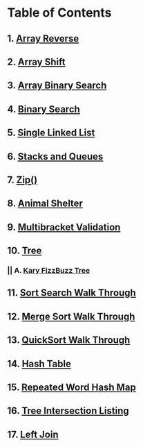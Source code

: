 # Table of Contents

## 1. [Array Reverse](/java-code-challenges/CC-READMEs/array_reverse.md)

## 2. [Array Shift](/java-code-challenges/CC-READMEs/array_shift.md)

## 3. [Array Binary Search](/java-code-challenges/CC-READMEs/array_binary_search.md)

## 4. [Binary Search](/java-code-challenges/CC-READMEs/binary_search.md)

## 5. [Single Linked List](/java-code-challenges/CC-READMEs/single-linked-list.md)

## 6. [Stacks and Queues](/java-code-challenges/CC-READMEs/Stacks_and_Queues.md)

## 7. [Zip()](/java-code-challenges/CC-READMEs/zip.md)

## 8. [Animal Shelter](/java-code-challenges/CC-READMEs/animal_shelter.md)

## 9. [Multibracket Validation](/java-code-challenges/CC-READMEs/multibracket-validation.md)

## 10. [Tree](/java-code-challenges/CC-READMEs/Tree.md)
### || A. [Kary FizzBuzz Tree](/java-code-challenges/CC-READMEs/K-ary_Tree.md)

## 11. [Sort Search Walk Through](https://github.com/PVOBrien/data-structures-and-algorithms/blob/master/java-code-challenges/CC-READMEs/BLOG_InsertSort.md)
## 12. [Merge Sort Walk Through](https://github.com/PVOBrien/data-structures-and-algorithms/blob/master/java-code-challenges/CC-READMEs/BLOG_MergeSort.md)
## 13. [QuickSort Walk Through](https://github.com/PVOBrien/data-structures-and-algorithms/blob/master/java-code-challenges/CC-READMEs/BLOG_QuickSort.md)
## 14. [Hash Table](https://github.com/PVOBrien/data-structures-and-algorithms/blob/master/java-code-challenges/CC-READMEs/hash_table.md)
## 15. [Repeated Word Hash Map](https://github.com/PVOBrien/data-structures-and-algorithms/blob/master/java-code-challenges/CC-READMEs/repeated_word.md)
## 16. [Tree Intersection Listing](https://github.com/PVOBrien/data-structures-and-algorithms/blob/master/java-code-challenges/CC-READMEs/tree_intersection.md)
## 17. [Left Join](https://github.com/PVOBrien/data-structures-and-algorithms/blob/master/java-code-challenges/CC-READMEs/left_join.md)
